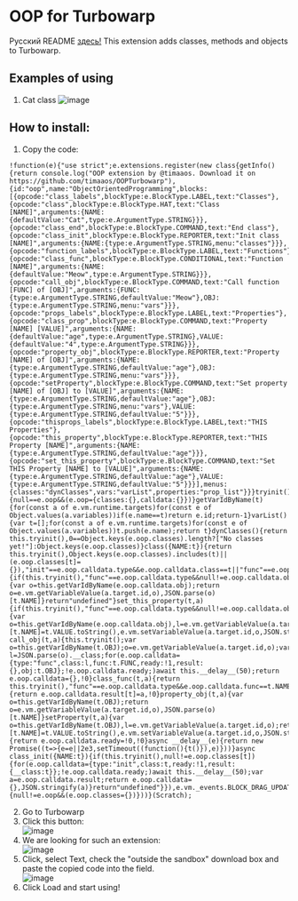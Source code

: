 # OOP for Turbowarp
Русский README [здесь!](https://github.com/timaaos/OOPTurbowarp/blob/master/README.md)
This extension adds classes, methods and objects to Turbowarp.
## Examples of using
1. Cat class
![image](https://github.com/timaaos/OOPTurbowarp/assets/75538611/ffe5daf0-a0da-426b-ad5a-9f0dd4855a04)
## How to install:
1. Copy the code:
```
!function(e){"use strict";e.extensions.register(new class{getInfo(){return console.log("OOP extension by @timaaos. Download it on https://github.com/timaaos/OOPTurbowarp"),{id:"oop",name:"ObjectOrientedProgramming",blocks:[{opcode:"class_labels",blockType:e.BlockType.LABEL,text:"Classes"},{opcode:"class",blockType:e.BlockType.HAT,text:"Class [NAME]",arguments:{NAME:{defaultValue:"Cat",type:e.ArgumentType.STRING}}},{opcode:"class_end",blockType:e.BlockType.COMMAND,text:"End class"},{opcode:"class_init",blockType:e.BlockType.REPORTER,text:"Init class [NAME]",arguments:{NAME:{type:e.ArgumentType.STRING,menu:"classes"}}},{opcode:"function_labels",blockType:e.BlockType.LABEL,text:"Functions"},{opcode:"class_func",blockType:e.BlockType.CONDITIONAL,text:"Function [NAME]",arguments:{NAME:{defaultValue:"Meow",type:e.ArgumentType.STRING}}},{opcode:"call_obj",blockType:e.BlockType.COMMAND,text:"Call function [FUNC] of [OBJ]",arguments:{FUNC:{type:e.ArgumentType.STRING,defaultValue:"Meow"},OBJ:{type:e.ArgumentType.STRING,menu:"vars"}}},{opcode:"props_labels",blockType:e.BlockType.LABEL,text:"Properties"},{opcode:"class_prop",blockType:e.BlockType.COMMAND,text:"Property [NAME] [VALUE]",arguments:{NAME:{defaultValue:"age",type:e.ArgumentType.STRING},VALUE:{defaultValue:"4",type:e.ArgumentType.STRING}}},{opcode:"property_obj",blockType:e.BlockType.REPORTER,text:"Property [NAME] of [OBJ]",arguments:{NAME:{type:e.ArgumentType.STRING,defaultValue:"age"},OBJ:{type:e.ArgumentType.STRING,menu:"vars"}}},{opcode:"setProperty",blockType:e.BlockType.COMMAND,text:"Set property [NAME] of [OBJ] to [VALUE]",arguments:{NAME:{type:e.ArgumentType.STRING,defaultValue:"age"},OBJ:{type:e.ArgumentType.STRING,menu:"vars"},VALUE:{type:e.ArgumentType.STRING,defaultValue:"5"}}},{opcode:"thisprops_labels",blockType:e.BlockType.LABEL,text:"THIS Properties"},{opcode:"this_property",blockType:e.BlockType.REPORTER,text:"THIS Property [NAME]",arguments:{NAME:{type:e.ArgumentType.STRING,defaultValue:"age"}}},{opcode:"set_this_property",blockType:e.BlockType.COMMAND,text:"Set THIS Property [NAME] to [VALUE]",arguments:{NAME:{type:e.ArgumentType.STRING,defaultValue:"age"},VALUE:{type:e.ArgumentType.STRING,defaultValue:"5"}}}],menus:{classes:"dynClasses",vars:"varList",properties:"prop_list"}}}tryinit(){null==e.oop&&(e.oop={classes:{},calldata:{}})}getVarIdByName(t){for(const a of e.vm.runtime.targets)for(const e of Object.values(a.variables))if(e.name==t)return e.id;return-1}varList(){var t=[];for(const a of e.vm.runtime.targets)for(const e of Object.values(a.variables))t.push(e.name);return t}dynClasses(){return this.tryinit(),0==Object.keys(e.oop.classes).length?["No classes yet!"]:Object.keys(e.oop.classes)}class({NAME:t}){return this.tryinit(),Object.keys(e.oop.classes).includes(t)||(e.oop.classes[t]={}),"init"==e.oop.calldata.type&&e.oop.calldata.class==t||"func"==e.oop.calldata.type&&e.oop.calldata.class==t}this_property(t,a){if(this.tryinit(),"func"==e.oop.calldata.type&&null!=e.oop.calldata.obj){var o=this.getVarIdByName(e.oop.calldata.obj);return o=e.vm.getVariableValue(a.target.id,o),JSON.parse(o)[t.NAME]}return"undefined"}set_this_property(t,a){if(this.tryinit(),"func"==e.oop.calldata.type&&null!=e.oop.calldata.obj){var o=this.getVarIdByName(e.oop.calldata.obj),l=e.vm.getVariableValue(a.target.id,o);return(l=JSON.parse(l))[t.NAME]=t.VALUE.toString(),e.vm.setVariableValue(a.target.id,o,JSON.stringify(l)),!0}return"undefined"}async call_obj(t,a){this.tryinit();var o=this.getVarIdByName(t.OBJ);o=e.vm.getVariableValue(a.target.id,o);var l=JSON.parse(o).__class;for(e.oop.calldata={type:"func",class:l,func:t.FUNC,ready:!1,result:{},obj:t.OBJ};!e.oop.calldata.ready;)await this.__delay__(50);return e.oop.calldata={},!0}class_func(t,a){return this.tryinit(),"func"==e.oop.calldata.type&&e.oop.calldata.func==t.NAME&&a.startBranch(1,!1),!1}class_prop({NAME:t,VALUE:a}){return e.oop.calldata.result[t]=a,!0}property_obj(t,a){var o=this.getVarIdByName(t.OBJ);return o=e.vm.getVariableValue(a.target.id,o),JSON.parse(o)[t.NAME]}setProperty(t,a){var o=this.getVarIdByName(t.OBJ),l=e.vm.getVariableValue(a.target.id,o);return(l=JSON.parse(l))[t.NAME]=t.VALUE.toString(),e.vm.setVariableValue(a.target.id,o,JSON.stringify(l)),!0}class_end(){return e.oop.calldata.ready=!0,!0}async __delay__(e){return new Promise((t=>{e=e||2e3,setTimeout((function(){t()}),e)}))}async class_init({NAME:t}){if(this.tryinit(),null!=e.oop.classes[t]){for(e.oop.calldata={type:"init",class:t,ready:!1,result:{__class:t}};!e.oop.calldata.ready;)await this.__delay__(50);var a=e.oop.calldata.result;return e.oop.calldata={},JSON.stringify(a)}return"undefined"}}),e.vm._events.BLOCK_DRAG_UPDATE.push((function(){null!=e.oop&&(e.oop.classes={})}))}(Scratch);
```
2. Go to Turbowarp
3. Click this button:  
![image](https://github.com/timaaos/YandexGamesTurboWarp/assets/75538611/73586604-c469-4bae-bc75-34788c5ad3da)
4. We are looking for such an extension:  
![image](https://github.com/timaaos/YandexGamesTurboWarp/assets/75538611/de2dad56-aae3-4901-a203-0a64f7765a8d)
5. Click, select Text, check the "outside the sandbox" download box and paste the copied code into the field.  
![image](https://github.com/timaaos/YandexGamesTurboWarp/assets/75538611/39611c17-d91e-479b-ba75-b535367760c9)
6. Click Load and start using!
